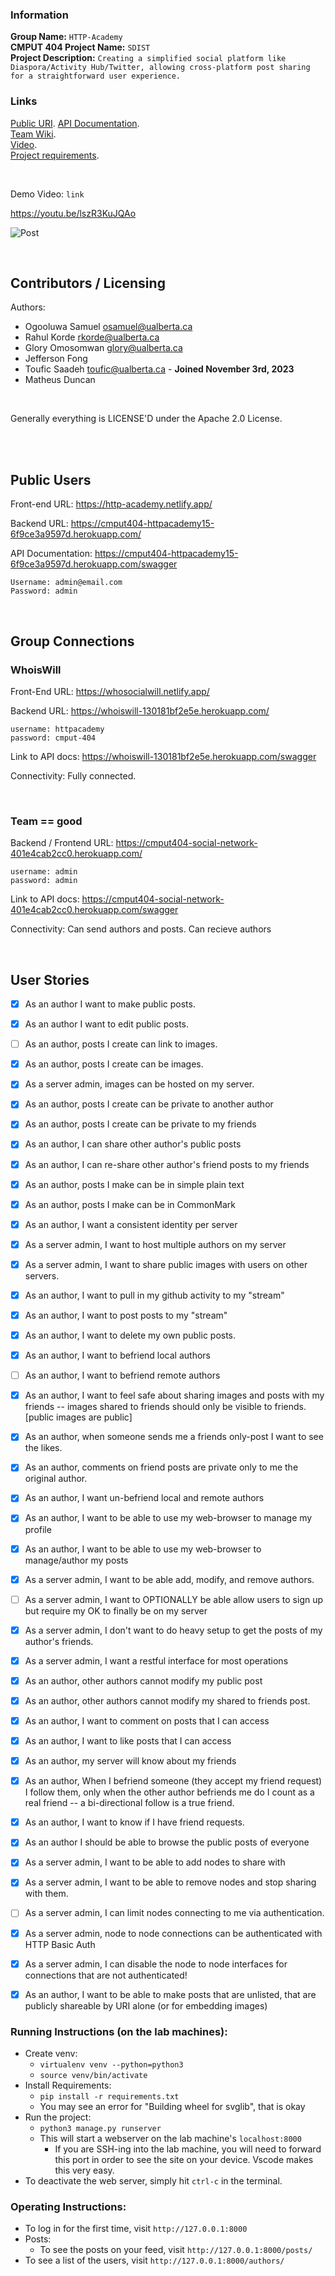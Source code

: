 
### Information
**Group Name:** `HTTP-Academy`  
**CMPUT 404 Project Name:** `SDIST`  
**Project Description:** `Creating a simplified social platform like Diaspora/Activity Hub/Twitter, allowing cross-platform post sharing for a straightforward user experience.`  

### Links
[Public URI](https://chimp-chat-1e0cca1cc8ce.herokuapp.com/). 
[API Documentation](https://cmput404-httpacademy15-6f9ce3a9597d.herokuapp.com/swagger).   
[Team Wiki](https://github.com/uofa-cmput404/404f23project-http-academy/wiki).   
[Video](https://youtu.be/lszR3KuJQAo).   
[Project requirements](https://github.com/uofa-cmput404/project-socialdistribution/blob/master/project.org).  

<br>

Demo Video: `link`

https://youtu.be/lszR3KuJQAo

![Post](profile.png)



<br>

## Contributors / Licensing

Authors:
    
* Ogooluwa Samuel osamuel@ualberta.ca
* Rahul Korde rkorde@ualberta.ca
* Glory Omosomwan glory@ualberta.ca
* Jefferson Fong 
* Toufic Saadeh toufic@ualberta.ca - **Joined November 3rd, 2023**
* Matheus Duncan 


<br> 

Generally everything is LICENSE'D under the Apache 2.0 License.

<br></br>

## Public Users
Front-end URL: https://http-academy.netlify.app/

Backend URL: https://cmput404-httpacademy15-6f9ce3a9597d.herokuapp.com/

API Documentation: https://cmput404-httpacademy15-6f9ce3a9597d.herokuapp.com/swagger
```
Username: admin@email.com
Password: admin

```

<br>

## Group Connections

### WhoisWill
Front-End URL: https://whosocialwill.netlify.app/

Backend URL: https://whoiswill-130181bf2e5e.herokuapp.com/

```
username: httpacademy
password: cmput-404
```

Link to API docs: https://whoiswill-130181bf2e5e.herokuapp.com/swagger

Connectivity: Fully connected.

<br>

### Team == good
Backend / Frontend URL:  https://cmput404-social-network-401e4cab2cc0.herokuapp.com/

```
username: admin    
password: admin
```

Link to API docs: https://cmput404-social-network-401e4cab2cc0.herokuapp.com/swagger

Connectivity: Can send authors and posts. Can recieve authors


<br>


## User Stories
   
   - [x] As an author I want to make public posts.
   - [x] As an author I want to edit public posts.
   - [ ] As an author, posts I create can link to images.
   - [x] As an author, posts I create can be images.
   - [x] As a server admin, images can be hosted on my server.
   - [x] As an author, posts I create can be private to another author
   - [x] As an author, posts I create can be private to my friends
   - [x] As an author, I can share other author's public posts
   - [x] As an author, I can re-share other author's friend posts to my friends
   - [x] As an author, posts I make can be in simple plain text
   - [x] As an author, posts I make can be in CommonMark
   - [x] As an author, I want a consistent identity per server
   - [x] As a server admin, I want to host multiple authors on my server
   - [x] As a server admin, I want to share public images with users
     on other servers.
   - [x] As an author, I want to pull in my github activity to my "stream"
   - [x] As an author, I want to post posts to my "stream"
   - [x] As an author, I want to delete my own public posts.
   - [x] As an author, I want to befriend local authors
   - [ ] As an author, I want to befriend remote authors
   - [x] As an author, I want to feel safe about sharing images and posts
     with my friends -- images shared to friends should only be
     visible to friends. [public images are public]
   - [x] As an author, when someone sends me a friends only-post I want to
     see the likes.
   - [x] As an author, comments on friend posts are private only to me the
     original author.
   - [x] As an author, I want un-befriend local and remote authors
   - [x] As an author, I want to be able to use my web-browser to manage
     my profile
   - [x] As an author, I want to be able to use my web-browser to manage/author
     my posts
   - [x] As a server admin, I want to be able add, modify, and remove
     authors.
   - [ ] As a server admin, I want to OPTIONALLY be able allow users to sign up but
     require my OK to finally be on my server
   - [x] As a server admin, I don't want to do heavy setup to get the
     posts of my author's friends.
   - [x] As a server admin, I want a restful interface for most operations
   - [x] As an author, other authors cannot modify my public post
   - [x] As an author, other authors cannot modify my shared to friends post.
   - [x] As an author, I want to comment on posts that I can access
   - [x] As an author, I want to like posts that I can access
   - [x] As an author, my server will know about my friends
   - [x] As an author, When I befriend someone (they accept my friend request) I follow them, only when
     the other author befriends me do I count as a real friend -- a bi-directional follow is a true friend.
   - [x] As an author, I want to know if I have friend requests.
   - [x] As an author I should be able to browse the public posts of everyone
   - [x] As a server admin, I want to be able to add nodes to share with
   - [x] As a server admin, I want to be able to remove nodes and stop
     sharing with them.
   - [ ] As a server admin, I can limit nodes connecting to me via
     authentication.
   - [x] As a server admin, node to node connections can be authenticated
     with HTTP Basic Auth
   - [x] As a server admin, I can disable the node to node interfaces for
     connections that are not authenticated!
   - [x] As an author, I want to be able to make posts that are unlisted,
     that are publicly shareable by URI alone (or for embedding images)




### Running Instructions (on the lab machines):
* Create venv:
    * `virtualenv venv --python=python3`
    * `source venv/bin/activate`
* Install Requirements:
    * `pip install -r requirements.txt`
    * You may see an error for "Building wheel for svglib", that is okay
* Run the project:
    * `python3 manage.py runserver`
    * This will start a webserver on the lab machine's `localhost:8000`
        * If you are SSH-ing into the lab machine, you will need to forward this port in order to see the site on your device. Vscode makes this very easy.
* To deactivate the web server, simply hit `ctrl-c` in the terminal.

### Operating Instructions:
* To log in for the first time, visit `http://127.0.0.1:8000`
* Posts:
    * To see the posts on your feed, visit `http://127.0.0.1:8000/posts/`
* To see a list of the users, visit `http://127.0.0.1:8000/authors/`


